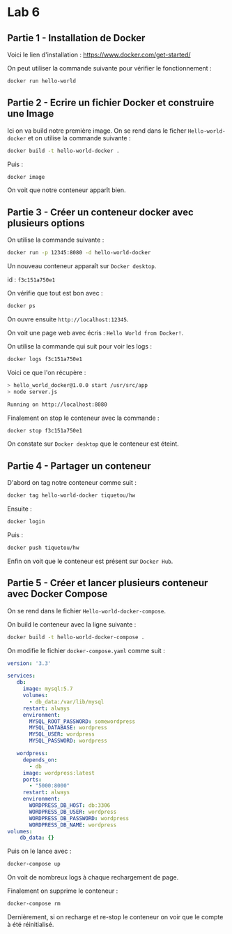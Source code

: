 # Lab 6

## Partie 1 - Installation de Docker

Voici le lien d'installation : https://www.docker.com/get-started/

On peut utiliser la commande suivante pour vérifier le fonctionnement :

``` bash
docker run hello-world
```

## Partie 2 - Ecrire un fichier Docker et construire une Image

Ici on va build notre première image. On se rend dans le ficher `Hello-world-docker` et on utilise la commande suivante :

``` bash
docker build -t hello-world-docker .
```

Puis :

``` bash
docker image
```

On voit que notre conteneur apparît bien.

## Partie 3 - Créer un conteneur docker avec plusieurs options

On utilise la commande suivante :

``` bash
docker run -p 12345:8080 -d hello-world-docker
```

Un nouveau conteneur apparaît sur `Docker desktop`.

id : `f3c151a750e1`

On vérifie que tout est bon avec :

``` bash
docker ps
```

On ouvre ensuite `http://localhost:12345`.

On voit une page web avec écris : `Hello World from Docker!`.

On utilise la commande qui suit pour voir les logs :

``` bash
docker logs f3c151a750e1
```

Voici ce que l'on récupère :

``` bash
> hello_world_docker@1.0.0 start /usr/src/app
> node server.js

Running on http://localhost:8080
```

Finalement on stop le conteneur avec la commande :

``` bash
docker stop f3c151a750e1
```

On constate sur `Docker desktop` que le conteneur est éteint.

## Partie 4 - Partager un conteneur

D'abord on tag notre conteneur comme suit :

``` bash
docker tag hello-world-docker tiquetou/hw
```

Ensuite : 

``` bash
docker login
```

Puis :

``` bash
docker push tiquetou/hw
```

Enfin on voit que le conteneur est présent sur `Docker Hub`.

## Partie 5 - Créer et lancer plusieurs conteneur avec Docker Compose

On se rend dans le fichier `Hello-world-docker-compose`.

On build le conteneur avec la ligne suivante :

``` bash
docker build -t hello-world-docker-compose .
```

On modifie le fichier `docker-compose.yaml` comme suit :

``` yaml
version: '3.3'

services:
   db:
     image: mysql:5.7
     volumes:
       - db_data:/var/lib/mysql
     restart: always
     environment:
       MYSQL_ROOT_PASSWORD: somewordpress
       MYSQL_DATABASE: wordpress
       MYSQL_USER: wordpress
       MYSQL_PASSWORD: wordpress

   wordpress:
     depends_on:
       - db
     image: wordpress:latest
     ports:
       - "5000:8000"
     restart: always
     environment:
       WORDPRESS_DB_HOST: db:3306
       WORDPRESS_DB_USER: wordpress
       WORDPRESS_DB_PASSWORD: wordpress
       WORDPRESS_DB_NAME: wordpress
volumes:
    db_data: {}
```

Puis on le lance avec :

``` bash
docker-compose up
```

On voit de nombreux logs à chaque rechargement de page.

Finalement on supprime le conteneur :

``` bash
docker-compose rm
```

Dernièrement, si on recharge et re-stop le conteneur on voir que le compte à été réinitialisé.